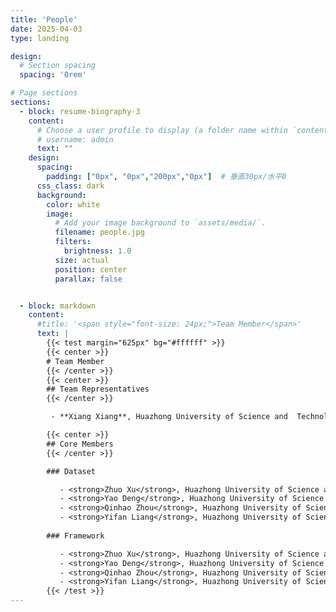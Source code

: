 ```yaml
---
title: 'People'
date: 2025-04-03
type: landing

design:
  # Section spacing
  spacing: '0rem'

# Page sections
sections:
  - block: resume-biography-3
    content:
      # Choose a user profile to display (a folder name within `content/authors/`)
      # username: admin
      text: ""
    design:
      spacing:
        padding: ["0px", "0px","200px","0px"]  # 垂直30px/水平0
      css_class: dark
      background:
        color: white
        image:
          # Add your image background to `assets/media/`.
          filename: people.jpg
          filters:
            brightness: 1.0
          size: actual
          position: center
          parallax: false


  - block: markdown
    content:
      #title: '<span style="font-size: 24px;">Team Member</span>'
      text: |
        {{< test margin="625px" bg="#ffffff" >}}
        {{< center >}}
        # Team Member
        {{< /center >}}
        {{< center >}}
        ## Team Representatives
        {{< /center >}}

         - **Xiang Xiang**, Huazhong University of Science and  Technology, China

        {{< center >}}
        ## Core Members
        {{< /center >}}

        ### Dataset

           - <strong>Zhuo Xu</strong>, Huazhong University of Science and   Technology, China
           - <strong>Yao Deng</strong>, Huazhong University of Science and Technology, China
           - <strong>Qinhao Zhou</strong>, Huazhong University of Science and Technology, China
           - <strong>Yifan Liang</strong>, Huazhong University of Science and Technology, China
  
        ### Framework

           - <strong>Zhuo Xu</strong>, Huazhong University of Science and Technology, China
           - <strong>Yao Deng</strong>, Huazhong University of Science and Technology, China
           - <strong>Qinhao Zhou</strong>, Huazhong University of Science and Technology, China
           - <strong>Yifan Liang</strong>, Huazhong University of Science and Technology, China
        {{< /test >}}
---
```

